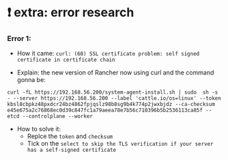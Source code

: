 # ❗️ extra: error research
### Error 1: 
- How it came: `curl: (60) SSL certificate problem: self signed certificate in certificate chain`

- Explain: the new version of Rancher now using curl and the command gonna be: 
```
curl -fL https://192.168.56.200/system-agent-install.sh | sudo  sh -s - --server https://192.168.56.200 --label 'cattle.io/os=linux' --token kbsl8cbpkz48pxdcr24bz4862fpjqslz98b8sg9b4k774p2jwxbjdz --ca-checksum e45e675a2c76868ec0d39c847fc1a79aeea78e7b56c710396b5b2536113ca85f --etcd --controlplane --worker
```

- How to solve it:
  - Replce the `token` and `checksum` 
  - Tick on the `select to skip the TLS verification if your server has a self-signed certificate`
